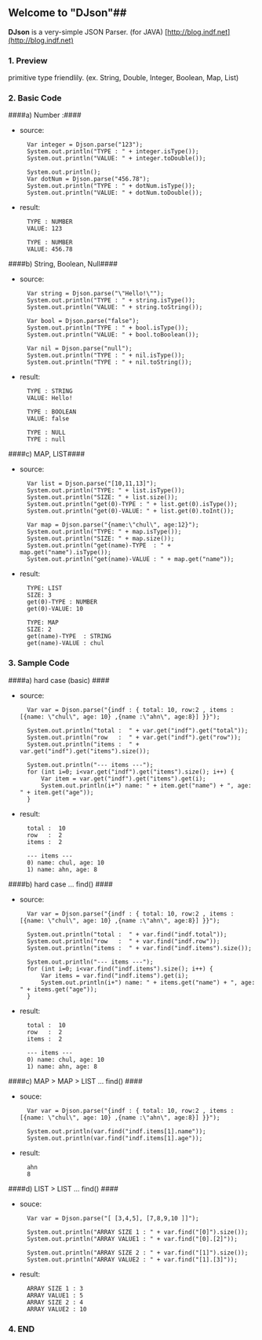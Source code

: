 ## Welcome to "DJson"##
**DJson** is a very-simple JSON Parser. (for JAVA)
[http://blog.indf.net](http://blog.indf.net)

### 1. Preview ###
primitive type friendlily. (ex. String, Double, Integer, Boolean, Map, List)



### 2. Basic Code ###
####a) Number :####

* source:

        Var integer = Djson.parse("123");
        System.out.println("TYPE : " + integer.isType());
        System.out.println("VALUE: " + integer.toDouble());
        
        System.out.println();        	
    	Var dotNum = Djson.parse("456.78");
    	System.out.println("TYPE : " + dotNum.isType());
    	System.out.println("VALUE: " + dotNum.toDouble());
    
* result:

    	TYPE : NUMBER
    	VALUE: 123
     
    	TYPE : NUMBER
    	VALUE: 456.78


####b) String, Boolean, Null####

* source:

    	Var string = Djson.parse("\"Hello!\"");
    	System.out.println("TYPE : " + string.isType());
    	System.out.println("VALUE: " + string.toString());
    		
   		Var bool = Djson.parse("false");
    	System.out.println("TYPE : " + bool.isType());
    	System.out.println("VALUE: " + bool.toBoolean());
    		
    	Var nil = Djson.parse("null");
    	System.out.println("TYPE : " + nil.isType());
    	System.out.println("TYPE : " + nil.toString());

* result:

		TYPE : STRING
    	VALUE: Hello!

    	TYPE : BOOLEAN
    	VALUE: false

    	TYPE : NULL
    	TYPE : null


####c) MAP, LIST####

* source:
		
		Var list = Djson.parse("[10,11,13]");
		System.out.println("TYPE: " + list.isType());
		System.out.println("SIZE: " + list.size());
		System.out.println("get(0)-TYPE : " + list.get(0).isType());
		System.out.println("get(0)-VALUE: " + list.get(0).toInt());
		
		Var map = Djson.parse("{name:\"chul\", age:12}");
		System.out.println("TYPE: " + map.isType());
		System.out.println("SIZE: " + map.size());
		System.out.println("get(name)-TYPE  : " + map.get("name").isType());
		System.out.println("get(name)-VALUE : " + map.get("name"));
		
* result:
    
		TYPE: LIST
	    SIZE: 3
	    get(0)-TYPE : NUMBER
	    get(0)-VALUE: 10

	    TYPE: MAP
	    SIZE: 2
	    get(name)-TYPE  : STRING
	    get(name)-VALUE : chul




### 3. Sample Code ###
####a) hard case (basic) ####

* source:

		Var var = Djson.parse("{indf : { total: 10, row:2 , items : [{name: \"chul\", age: 10} ,{name :\"ahn\", age:8}] }}");
		
		System.out.println("total :  " + var.get("indf").get("total"));
		System.out.println("row   :  " + var.get("indf").get("row"));
		System.out.println("items :  " + var.get("indf").get("items").size());
		
		System.out.println("--- items ---");
		for (int i=0; i<var.get("indf").get("items").size(); i++) {
			Var item = var.get("indf").get("items").get(i);
			System.out.println(i+") name: " + item.get("name") + ", age: " + item.get("age"));
		}

* result:
		    
	    total :  10
	    row   :  2
	    items :  2

	    --- items ---
	    0) name: chul, age: 10
	    1) name: ahn, age: 8


####b) hard case ... find() ####

* source:

		Var var = Djson.parse("{indf : { total: 10, row:2 , items : [{name: \"chul\", age: 10} ,{name :\"ahn\", age:8}] }}");
		
		System.out.println("total :  " + var.find("indf.total"));
		System.out.println("row   :  " + var.find("indf.row"));
		System.out.println("items :  " + var.find("indf.items").size());
		
		System.out.println("--- items ---");		
		for (int i=0; i<var.find("indf.items").size(); i++) {
			Var items = var.find("indf.items").get(i);
			System.out.println(i+") name: " + items.get("name") + ", age: " + items.get("age"));
		}
		
* result:

	    total :  10
	    row   :  2
	    items :  2

	    --- items ---
	    0) name: chul, age: 10
	    1) name: ahn, age: 8


####c) MAP > MAP > LIST ... find() ####

* souce:

		Var var = Djson.parse("{indf : { total: 10, row:2 , items : [{name: \"chul\", age: 10} ,{name :\"ahn\", age:8}] }}");
		
		System.out.println(var.find("indf.items[1].name"));
		System.out.println(var.find("indf.items[1].age"));

* result:

		ahn
		8


####d) LIST > LIST ... find() ####

* souce:

		Var var = Djson.parse("[ [3,4,5], [7,8,9,10 ]]");
		
		System.out.println("ARRAY SIZE 1 : " + var.find("[0]").size());
		System.out.println("ARRAY VALUE1 : " + var.find("[0].[2]"));
		
		System.out.println("ARRAY SIZE 2 : " + var.find("[1]").size());
		System.out.println("ARRAY VALUE2 : " + var.find("[1].[3]"));

* result:

		ARRAY SIZE 1 : 3
		ARRAY VALUE1 : 5
		ARRAY SIZE 2 : 4
		ARRAY VALUE2 : 10


### 4. END ###
